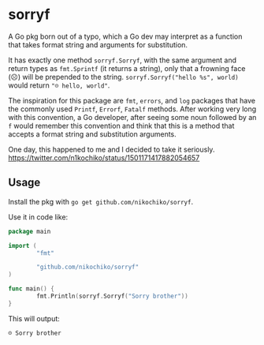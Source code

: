 # sorryf
A Go pkg born out of a typo, which a Go dev may interpret as a function that takes format string and arguments for substitution.

It has exactly one method `sorryf.Sorryf`, with the same argument and return types as `fmt.Sprintf` (it returns a string), only
that a frowning face (☹️) will be prepended to the string. `sorryf.Sorryf("hello %s", world)` would return `"☹️ hello, world"`.

The inspiration for this package are `fmt`, `errors`, and `log` packages that have the commonly used `Printf`, `Errorf`, `Fatalf`
methods. After working very long with this convention, a Go developer, after seeing some noun followed by an `f` would remember
this convention and think that this is a method that accepts a format string and substitution arguments.

One day, this happened to me and I decided to take it seriously. https://twitter.com/n1kochiko/status/1501171417882054657

## Usage

Install the pkg with `go get github.com/nikochiko/sorryf`.

Use it in code like:
```go
package main

import (
        "fmt"

        "github.com/nikochiko/sorryf"
)

func main() {
        fmt.Println(sorryf.Sorryf("Sorry brother"))
}
```

This will output:
```
☹️ Sorry brother
```
